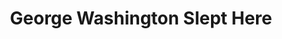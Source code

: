 ---
title: George Washington Slept Here
year: 1941
opening_date: 1941-11-11
closing_date: 1941-11-14
layout: productions
image:
image_caption:
image_credit:
playbill: 
category: 
details:
  Theatre: Theatre Jacksonville
  Venue: Little Theatre
cast:
  Annabelle Fuller: Rose Marie Schosser
  Clayton Evans: Bishop McCauley
  Hester: Marilyn Burch
  Katie: Eleonor Edwards
  Leggett Frazer: Charles Blum, Jr.
  Madge Fuller: Anne Terry
  Miss Wilcox: Rosemary Dowling
  Mr. Kimber: Charles E. Barnett
  Mr. Prescott: Forrest Bowen
  Mrs. Douglas: Murdina Nelson
  Newton Fuller: William G. Schosser
  Raymond: Charles Jennings
  Renee Leslie: Jerry Eberle
  Steve Eldridge: Earl Moody
  Sue Barrington: Joyce McCauley
  Tommy Hughes: Bob Carter
  Uncle Stanley: Wilbur Masters, Jr.
crew:
  Assistant to Director: Rosemary Dowling
  Director: Mrs. L.D. Behner
  Make-up: 
    - Elmo Lehman
  Make-up Assistant: 
    - Aletha Masters
    - Florence Sanders
    - Mary Kethley
    - Murdina Nelson
    - Sibyl Harris
  Property Assistant: 
    - Dorothy Lupfer
    - Jesse Hoagland
    - Marjorie Jones
    - Stokes Perry
  Props: Elizabeth Hulett
  Stage Crew: 
    - Bishop McCauley
    - Ellis Barnett
    - Gretchen Frizzell
    - J.Ed. Currington
    - Margery Jones
    - Martin Temple
    - Mary Garcia
    - Meta Gilmore
    - Patricia Hulett
    - Ray Sage
    - Stokes Perry
    - W.J. Fouraker, Jr.
  Stage Manager: William Brenner
orchestra:
external_links:
---